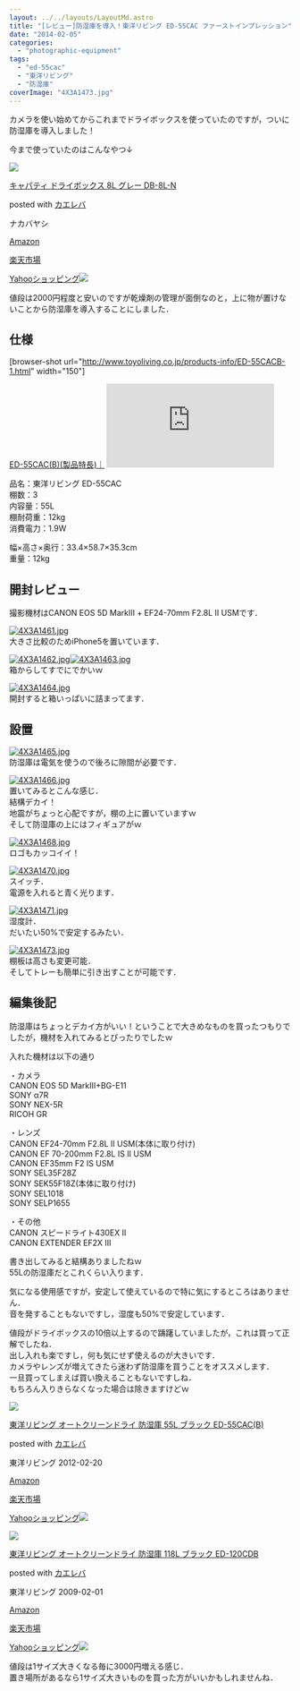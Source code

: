 ```yaml
---
layout: ../../layouts/LayoutMd.astro
title: "[レビュー]防湿庫を導入！東洋リビング ED-55CAC ファーストインプレッション"
date: "2014-02-05"
categories: 
  - "photographic-equipment"
tags: 
  - "ed-55cac"
  - "東洋リビング"
  - "防湿庫"
coverImage: "4X3A1473.jpg"
---
```


カメラを使い始めてからこれまでドライボックスを使っていたのですが，ついに防湿庫を導入しました！

今まで使っていたのはこんなやつ↓

[![](/wp/images/41Vc47VaP9L._SL160_.jpg)](https://www.amazon.co.jp/exec/obidos/ASIN/B000UJ3VCA/mizuka123-22/ref=nosim/)

[キャパティ ドライボックス 8L グレー DB-8L-N](https://www.amazon.co.jp/exec/obidos/ASIN/B000UJ3VCA/mizuka123-22/ref=nosim/)

posted with [カエレバ](http://kaereba.com)

ナカバヤシ

[Amazon](http://www.amazon.co.jp/gp/search?keywords=DB-8L-N&__mk_ja_JP=%83J%83%5E%83J%83i&tag=mizuka123-22 "アマゾン")

[楽天市場](http://hb.afl.rakuten.co.jp/hgc/032b53ee.4b34c5ee.0f4a541e.f440145e/?pc=http%3A%2F%2Fsearch.rakuten.co.jp%2Fsearch%2Fmall%2FDB-8L-N%2F-%2Ff.1-p.1-s.1-sf.0-st.A-v.2%3Fx%3D0%26scid%3Daf_ich_link_urltxt%26m%3Dhttp%3A%2F%2Fm.rakuten.co.jp%2F "楽天市場")

[Yahooショッピング![](//ad.jp.ap.valuecommerce.com/servlet/gifbanner?sid=3066752&pid=881990642)](//ck.jp.ap.valuecommerce.com/servlet/referral?sid=3066752&pid=881990642&vc_url=http%3A%2F%2Fshopping.search.yahoo.co.jp%2Fsearch%3FuIv%3Don%26ei%3DUTF-8%26tab_ex%3Dcommerce%26slider%3D0%26va%3DDB-8L-N "Yahooショッピング")

値段は2000円程度と安いのですが乾燥剤の管理が面倒なのと，上に物が置けないことから防湿庫を導入することにしました．

## 仕様

\[browser-shot url="http://www.toyoliving.co.jp/products-info/ED-55CACB-1.html" width="150"\]

[ED-55CAC(B)(製品特長)｜](http://www.toyoliving.co.jp/products-info/ED-55CACB-1.html) [![](http://b.hatena.ne.jp/entry/image/http://www.toyoliving.co.jp/products-info/ED-55CACB-1.html)](http://b.hatena.ne.jp/entry/http://www.toyoliving.co.jp/products-info/ED-55CACB-1.html)

品名：東洋リビング ED-55CAC  
棚数：3  
内容量：55L  
棚耐荷重：12kg  
消費電力：1.9W

幅×高さ×奥行：33.4×58.7×35.3cm  
重量：12kg

## 開封レビュー

撮影機材はCANON EOS 5D MarkⅢ + EF24-70mm F2.8L II USMです．

[![4X3A1461.jpg](/wp/images/12320636373_e2464a643a_b.jpg)](http://www.flickr.com/photos/67522130@N08/12320636373/ "4X3A1461.jpg")  
大きさ比較のためiPhone5を置いています．

[![4X3A1462.jpg](/wp/images/12320921644_a059ca224e_b.jpg)](http://www.flickr.com/photos/67522130@N08/12320921644/ "4X3A1462.jpg")[![4X3A1463.jpg](/wp/images/12320483405_29e83f9624_b.jpg)](http://www.flickr.com/photos/67522130@N08/12320483405/ "4X3A1463.jpg")  
箱からしてすでにでかいｗ

[![4X3A1464.jpg](/wp/images/12320651073_d781375020_b.jpg)](http://www.flickr.com/photos/67522130@N08/12320651073/ "4X3A1464.jpg")  
開封すると箱いっぱいに詰まってます．

## 設置

[![4X3A1465.jpg](/wp/images/12320491515_201b04c5d4_b.jpg)](http://www.flickr.com/photos/67522130@N08/12320491515/ "4X3A1465.jpg")  
防湿庫は電気を使うので後ろに隙間が必要です．

[![4X3A1466.jpg](/wp/images/12320659073_420792cd95_b.jpg)](http://www.flickr.com/photos/67522130@N08/12320659073/ "4X3A1466.jpg")  
置いてみるとこんな感じ．  
結構デカイ！  
地震がちょっと心配ですが，棚の上に置いていますｗ  
そして防湿庫の上にはフィギュアがｗ

[![4X3A1468.jpg](/wp/images/12320663043_2fbbbf8f38_b.jpg)](http://www.flickr.com/photos/67522130@N08/12320663043/ "4X3A1468.jpg")  
ロゴもカッコイイ！

[![4X3A1470.jpg](/wp/images/12320503865_6db2cf8efa_b.jpg)](http://www.flickr.com/photos/67522130@N08/12320503865/ "4X3A1470.jpg")  
スイッチ．  
電源を入れると青く光ります．

[![4X3A1471.jpg](/wp/images/12320507855_5ca1ca0838_b.jpg)](http://www.flickr.com/photos/67522130@N08/12320507855/ "4X3A1471.jpg")  
湿度計．  
だいたい50%で安定するみたい．

[![4X3A1473.jpg](/wp/images/12320512315_669c8e882c_b.jpg)](http://www.flickr.com/photos/67522130@N08/12320512315/ "4X3A1473.jpg")  
棚板は高さも変更可能．  
そしてトレーも簡単に引き出すことが可能です．

## 編集後記

防湿庫はちょっとデカイ方がいい！ということで大きめなものを買ったつもりでしたが，機材を入れてみるとぴったりでしたｗ

入れた機材は以下の通り

・カメラ  
CANON EOS 5D MarkⅢ+BG-E11  
SONY α7R  
SONY NEX-5R  
RICOH GR

・レンズ  
CANON EF24-70mm F2.8L II USM(本体に取り付け)  
CANON EF 70-200mm F2.8L IS II USM  
CANON EF35mm F2 IS USM  
SONY SEL35F28Z  
SONY SEK55F18Z(本体に取り付け)  
SONY SEL1018  
SONY SELP1655

・その他  
CANON スピードライト430EX II  
CANON EXTENDER EF2X III

書き出してみると結構ありましたねｗ  
55Lの防湿庫だとこれくらい入ります．

気になる使用感ですが，安定して使えているので特に気にするところはありません．  
音を発することもないですし，湿度も50%で安定しています．

値段がドライボックスの10倍以上するので躊躇していましたが，これは買って正解でしたね．  
出し入れも楽ですし，何も気にせず使えるのが大きいです．  
カメラやレンズが増えてきたら迷わず防湿庫を買うことをオススメします．  
一旦買ってしまえば買い換えることもないですしね．  
もちろん入りきらなくなった場合は除きますけどｗ

[![](/wp/images/21elWvoSTzL._SL160_.jpg)](https://www.amazon.co.jp/exec/obidos/ASIN/B007BJIGXQ/mizuka123-22/ref=nosim/)

[東洋リビング オートクリーンドライ 防湿庫 55L ブラック ED-55CAC(B)](https://www.amazon.co.jp/exec/obidos/ASIN/B007BJIGXQ/mizuka123-22/ref=nosim/)

posted with [カエレバ](http://kaereba.com)

東洋リビング 2012-02-20

[Amazon](http://www.amazon.co.jp/gp/search?keywords=ED-55CAC&__mk_ja_JP=%83J%83%5E%83J%83i&tag=mizuka123-22 "アマゾン")

[楽天市場](http://hb.afl.rakuten.co.jp/hgc/032b53ee.4b34c5ee.0f4a541e.f440145e/?pc=http%3A%2F%2Fsearch.rakuten.co.jp%2Fsearch%2Fmall%2FED-55CAC%2F-%2Ff.1-p.1-s.1-sf.0-st.A-v.2%3Fx%3D0%26scid%3Daf_ich_link_urltxt%26m%3Dhttp%3A%2F%2Fm.rakuten.co.jp%2F "楽天市場")

[Yahooショッピング![](//ad.jp.ap.valuecommerce.com/servlet/gifbanner?sid=3066752&pid=881990642)](//ck.jp.ap.valuecommerce.com/servlet/referral?sid=3066752&pid=881990642&vc_url=http%3A%2F%2Fshopping.search.yahoo.co.jp%2Fsearch%3FuIv%3Don%26ei%3DUTF-8%26tab_ex%3Dcommerce%26slider%3D0%26va%3DED-55CAC "Yahooショッピング")

[![](/wp/images/41iNFstoM5L._SL160_.jpg)](https://www.amazon.co.jp/exec/obidos/ASIN/B001ULVCLE/mizuka123-22/ref=nosim/)

[東洋リビング オートクリーンドライ 防湿庫 118L ブラック ED-120CDB](https://www.amazon.co.jp/exec/obidos/ASIN/B001ULVCLE/mizuka123-22/ref=nosim/)

posted with [カエレバ](http://kaereba.com)

東洋リビング 2009-02-01

[Amazon](http://www.amazon.co.jp/gp/search?keywords=ED-120CDB&__mk_ja_JP=%83J%83%5E%83J%83i&tag=mizuka123-22 "アマゾン")

[楽天市場](http://hb.afl.rakuten.co.jp/hgc/032b53ee.4b34c5ee.0f4a541e.f440145e/?pc=http%3A%2F%2Fsearch.rakuten.co.jp%2Fsearch%2Fmall%2FED-120CDB%2F-%2Ff.1-p.1-s.1-sf.0-st.A-v.2%3Fx%3D0%26scid%3Daf_ich_link_urltxt%26m%3Dhttp%3A%2F%2Fm.rakuten.co.jp%2F "楽天市場")

[Yahooショッピング![](//ad.jp.ap.valuecommerce.com/servlet/gifbanner?sid=3066752&pid=881990642)](//ck.jp.ap.valuecommerce.com/servlet/referral?sid=3066752&pid=881990642&vc_url=http%3A%2F%2Fshopping.search.yahoo.co.jp%2Fsearch%3FuIv%3Don%26ei%3DUTF-8%26tab_ex%3Dcommerce%26slider%3D0%26va%3DED-120CDB "Yahooショッピング")

値段は1サイズ大きくなる毎に3000円増える感じ．  
置き場所があるなら1サイズ大きいものを買った方がいいかもしれませんね．
